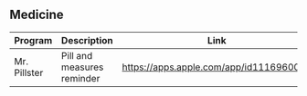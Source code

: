 ## Medicine

| Program | Description | Link | Plugins | Comment |
| --- | --- | --- | --- | --- |
| Mr. Pillster | Pill and measures reminder | https://apps.apple.com/app/id1116960025 |
